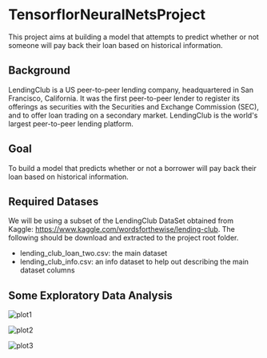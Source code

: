 # TensorflorNeuralNetsProject
This project aims at building a model that attempts to predict whether or not someone will pay back their loan based on historical information.

## Background
LendingClub is a US peer-to-peer lending company, headquartered in San Francisco, California. It was the first peer-to-peer lender to register its offerings as securities with the Securities and Exchange Commission (SEC), and to offer loan trading on a secondary market. LendingClub is the world's largest peer-to-peer lending platform.

## Goal
To build a model that predicts whether or not a borrower will pay back their loan based on historical information.

## Required Datases
We will be using a subset of the LendingClub DataSet obtained from Kaggle: https://www.kaggle.com/wordsforthewise/lending-club. The following should be download and extracted to the project root folder.    
* lending_club_loan_two.csv: the main dataset
* lending_club_info.csv: an info dataset to help out describing the main dataset columns

## Some Exploratory Data Analysis

![plot1](https://user-images.githubusercontent.com/52802728/133906535-3906d211-a2b3-469a-8944-d4be6728c915.jpg)

![plot2](https://user-images.githubusercontent.com/52802728/133906536-3f0829cc-cedb-4b23-a10b-6f9cd2d2b9d4.jpg)

![plot3](https://user-images.githubusercontent.com/52802728/133906538-b8264e35-72bb-4a8d-a03f-579b69fc2f75.jpg)

